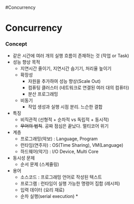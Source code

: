 #Concurrency

# Concurrency
### Concept

* 같은 시간에 여러 개의 실행 흐름이 존재하는 것 (작업 or Task)
* 성능 향상 목적
	* 지연시간 줄이기, 지연시간 숨기기, 처리율 높이기
	* 확장성
		* 자원을 추가하여 성능 향상(Scale Out)
		* 컴퓨팅 클러스터 (네트워크로 연결된 여러 대의 컴퓨터)
		* 분산 프로그래밍
	* 비동기
		* 작업 생성과 실행 시점 분리. 느슨한 결합
* 특징
	* 비직관적 (선형적 + 순차적 vs 독립적 + 동시적)
	* ~~무어의 법칙~~. 공짜 점심은 끝났다. 멀티코어 위기
* 계층
	* 프로그래밍(악보) : Language, Program
	* 런타임(연주자) : OS(Time Sharing), VM(Language)
	* 하드웨어(악기) : I/O Device, Multi Core
* 동시성 문제
	* 순서 문제 (스케쥴링)
* 용어
	* 소스코드 : 프로그래밍 언어로 작성된 텍스트
	* 프로그램 : 런타임이 실행 가능한 명령어 집합 (레시피)
	* 입력 데이터 (요리 재료)
	* 순차 실행(serial execution)
		* 